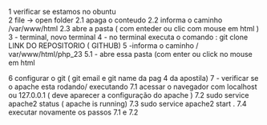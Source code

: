 1 verificar se estamos no obuntu    
2 file -> open folder 
2.1 apaga o conteudo 
2.2 informa o caminho /var/www/html
2.3 abre a pasta ( com enteder ou clic com mouse em html )
3 - terminal, novo terminal 
4 - no terminal executa o comando : git clone  LINK DO REPOSITORIO ( GITHUB) 
5 -informa o caminho / var/www/html/php_23
5.1 - abre essa pasta (com enter ou click no mouse em html


6 configurar o git ( git email e git name da pag 4 da apostila) 
7 - verificar se o apache esta rodando/ executando 
7.1 acessar o navegador com localhost ou 127.0.0.1 ( deve aparecer a configuração do apache )
7.2 sudo service apache2 status ( apache is running) 
7.3 sudo service apache2 start .
7.4 executar novamente os passos 7.1 e 7.2 

